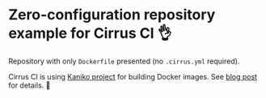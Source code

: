# Zero-configuration repository example for Cirrus CI 👌

Repository with only `Dockerfile` presented (no `.cirrus.yml` required).

Cirrus CI is using [Kaniko project](https://github.com/GoogleContainerTools/kaniko) for building Docker images. See [blog post](https://medium.com/cirruslabs/zero-config-docker-builds-with-cirrus-ci-703db9c1e04e) for details. 🎉
